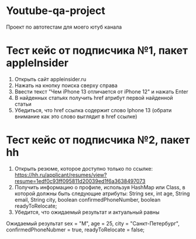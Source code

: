 # Youtube-qa-project
Проект по автотестам для моего ютуб канала

# Тест кейс от подписчика №1, пакет appleInsider

1. Открыть сайт appleinsider.ru
2. Нажать на кнопку поиска сверху справа
3. Ввести текст "Чем iPhone 13 отличается от iPhone 12" и нажать Enter
4. В найденных статьях получить href атрибут первой найденной статьи
5. Убедиться, что href ссылка содержит слово Iphone 13 (обрати внимание как это слово выглядит в href ссылке)

# Тест кейс от подписчика №2, пакет hh
1) Открыть резюме, которое доступно только по ссылке: https://hh.ru/applicant/resumes/view?resume=1edf0c93ff095811d20039ed1f6a3638497073
2) Получить информацию о профиле, используя HashMap или Class, в которой должны быть следующие атрибуты:
String sex, int age, String email, String city, boolean confirmedPhoneNumber, boolean readyToRelocate;
3) Убедится, что ожидаемый результат и актуальный равны

Ожидаемый результат sex = "М", age = 25, city = "Санкт-Петербург", confirmedPhoneNubmer = true, readyToRelocate = false; 
